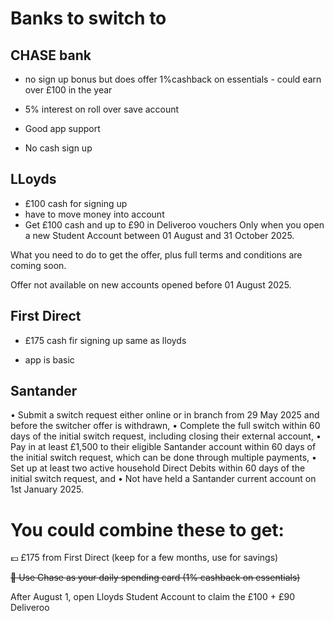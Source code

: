 # Banks to switch to 

## CHASE bank
- no sign up bonus but does offer 1%cashback on essentials - could earn over £100 in the year
- 5% interest on roll over save account
- Good app support

- No cash sign up


## LLoyds 
- £100 cash for signing up
- have to move money into account
-   Get £100 cash and up to £90 in Deliveroo vouchers
Only when you open a new Student Account between 01 August and 31 October 2025. 

What you need to do to get the offer, plus full terms and conditions are coming soon.

Offer not available on new accounts opened before 01 August 2025.


## First Direct 
- £175 cash fir signing up same as lloyds

- app is basic


## Santander 
•    Submit a switch request either online or in branch from 29 May 2025 and before the switcher offer is withdrawn, 
•    Complete the full switch within 60 days of the initial switch request, including closing their external account,
•    Pay in at least £1,500 to their eligible Santander account within 60 days of the initial switch request, which can be done through multiple payments, 
•    Set up at least two active household Direct Debits within 60 days of the initial switch request, and 
•    Not have held a Santander current account on 1st January 2025.



# You could combine these to get:

💷 £175 from First Direct (keep for a few months, use for savings)

~~🛒 Use Chase as your daily spending card (1% cashback on essentials)~~

After August 1, open Lloyds Student Account to claim the £100 + £90 Deliveroo
